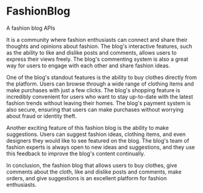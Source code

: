 # FashionBlog
A fashion blog APIs


It is a community where fashion enthusiasts can connect and share their thoughts and opinions about fashion. 
The blog's interactive features, such as the ability to like and dislike posts and comments, allows users to express 
their views freely. The blog's commenting system is also a great way for users to engage with each other and share fashion ideas.

One of the blog's standout features is the ability to buy clothes directly from the platform. Users can browse through 
a wide range of clothing items and make purchases with just a few clicks. The blog's shopping feature is incredibly convenient 
for users who want to stay up-to-date with the latest fashion trends without leaving their homes. The blog's payment system 
is also secure, ensuring that users can make purchases without worrying about fraud or identity theft.

Another exciting feature of this fashion blog is the ability to make suggestions. Users can suggest fashion ideas, 
clothing items, and even designers they would like to see featured on the blog. The blog's team of fashion 
experts is always open to new ideas and suggestions, and they use this feedback to improve the blog's content continually.

In conclusion, the fashion blog that allows users to buy clothes, give comments about the cloth, like and dislike posts and comments, 
make orders, and give suggestions is an excellent platform for fashion enthusiasts.
